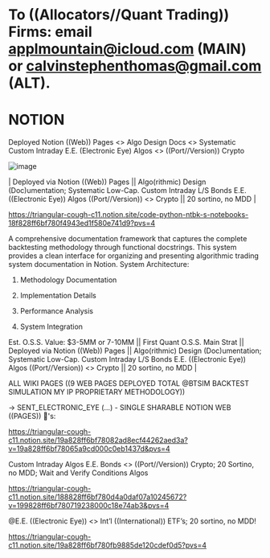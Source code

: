 # To ((Allocators//Quant Trading)) Firms: email applmountain@icloud.com (MAIN) or calvinstephenthomas@gmail.com (ALT).

# NOTION
Deployed Notion ((Web)) Pages &lt;> Algo Design Docs &lt;> Systematic Custom Intraday E.E. (Electronic Eye) Algos &lt;> ((Port//Version)) Crypto

![image](https://github.com/user-attachments/assets/354adb9b-a222-451c-b28a-a464036eb579)

| Deployed via Notion ((Web)) Pages || Algo(rithmic) Design (Doc)umentation; Systematic Low-Cap. Custom Intraday L/S Bonds E.E. ((Electronic Eye)) Algos ((Port//Version)) <> Crypto || 20 sortino, no MDD |

https://triangular-cough-c11.notion.site/code-python-ntbk-s-notebooks-18f828ff6bf780f4943ed1f580e741d9?pvs=4
 
A comprehensive documentation framework that captures the complete backtesting methodology through functional docstrings. This system provides a clean interface for organizing and presenting algorithmic trading system documentation in Notion. System Architecture:   
 
1. Methodology Documentation

2. Implementation Details

3. Performance Analysis

4. System Integration

Est. O.S.S. Value: $3-5MM or 7-10MM || First Quant O.S.S. Main Strat || Deployed via Notion ((Web)) Pages || Algo(rithmic) Design (Doc)umentation; Systematic Low-Cap. Custom Intraday L/S Bonds E.E. ((Electronic Eye)) Algos ((Port//Version)) <> Crypto || 20 sortino, no MDD |

ALL WIKI PAGES ((9 WEB PAGES DEPLOYED TOTAL @BTSIM BACKTEST SIMULATION MY IP PROPRIETARY METHODOLOGY))

-> SENT_ELECTRONIC_EYE (...) - SINGLE SHARABLE NOTION WEB ((PAGES)) 🔗's:

https://triangular-cough-c11.notion.site/19a828ff6bf78082ad8ecf44262aed3a?v=19a828ff6bf78065a9cd000c0eb1437d&pvs=4

Custom Intraday Algos E.E. Bonds <> ((Port//Version)) Crypto; 20 Sortino, no MDD; Wait and Verify Conditions Algos

https://triangular-cough-c11.notion.site/188828ff6bf780d4a0daf07a10245672?v=199828ff6bf780719238000c18e74ab3&pvs=4

@E.E. ((Electronic Eye)) <> Int’l ((International)) ETF’s; 20 sortino, no MDD!

https://triangular-cough-c11.notion.site/19a828ff6bf780fb9885de120cdef0d5?pvs=4

